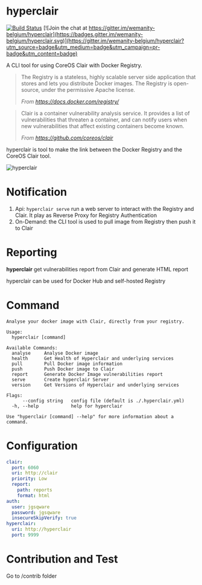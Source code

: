 

# hyperclair

[![Build Status](https://travis-ci.org/wemanity-belgium/hyperclair.svg?branch=develop)](https://travis-ci.org/wemanity-belgium/hyperclair) [![Join the chat at https://gitter.im/wemanity-belgium/hyperclair](https://badges.gitter.im/wemanity-belgium/hyperclair.svg)](https://gitter.im/wemanity-belgium/hyperclair?utm_source=badge&utm_medium=badge&utm_campaign=pr-badge&utm_content=badge)

A CLI tool for using CoreOS Clair with Docker Registry.

> The Registry is a stateless, highly scalable server side application that stores and lets you distribute Docker images. The Registry is open-source, under the permissive Apache license.
>
>*From https://docs.docker.com/registry/*

> Clair is a container vulnerability analysis service. It provides a list of vulnerabilities that threaten a container, and can notify users when new vulnerabilities that affect existing containers become known.
>
>*From https://github.com/coreos/clair*

hyperclair is tool to make the link between the Docker Registry and the CoreOS Clair tool.

![hyperclair](https://cloud.githubusercontent.com/assets/3304363/12849755/9caa0fac-cc21-11e5-8b89-ddfa8535a3dc.png)

# Notification
1. Api: `hyperclair serve` run a web server to interact with the Registry and Clair. It play as Reverse Proxy for Registry Authentication
2. On-Demand: the CLI tool is used to pull image from Registry then push it to Clair

# Reporting

**hyperclair** get vulnerabilities report from Clair and generate HTML report

hyperclair can be used for Docker Hub and self-hosted Registry

# Command

```
Analyse your docker image with Clair, directly from your registry.

Usage:
  hyperclair [command]

Available Commands:
  analyse     Analyse Docker image
  health      Get Health of Hyperclair and underlying services
  pull        Pull Docker image information
  push        Push Docker image to Clair
  report      Generate Docker Image vulnerabilities report
  serve       Create hyperclair Server
  version     Get Versions of Hyperclair and underlying services

Flags:
      --config string   config file (default is ./.hyperclair.yml)
  -h, --help            help for hyperclair

Use "hyperclair [command] --help" for more information about a command.

```

# Configuration

```yaml
clair:
  port: 6060
  uri: http://clair
  priority: Low
  report:
    path: reports
    format: html
auth:
  user: jgsqware
  password: jgsqware
  insecureSkipVerify: true
hyperclair:
  uri: http://hyperclair
  port: 9999
```

# Contribution and Test

Go to /contrib folder
